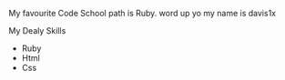 My favourite Code School path is Ruby. word up yo my name is davis1x

My Dealy Skills

* Ruby
* Html
* Css
